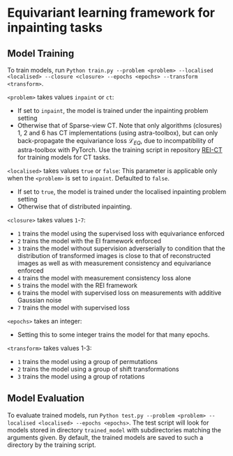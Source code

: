 # Equivariant learning framework for inpainting tasks
## Model Training
To train models, run `Python train.py --problem <problem> --localised <localised> --closure <closure> --epochs <epochs> --transform <transform>`. 

`<problem>` takes values `inpaint` or `ct`: 
- If set to `inpaint`, the model is trained under the inpainting problem setting
- Otherwise that of Sparse-view CT. Note that only algorithms (closures) 1, 2 and 6 has CT implementations (using astra-toolbox), but can only back-propagate the equivariance loss $\mathcal{L}_{EQ}$, due to incompatibility of astra-toolbox with PyTorch. Use the training script in repository [REI-CT]() for training models for CT tasks.

`<localised>` takes values `true` or `false`: 
This parameter is applicable only when the `<problem>` is set to `inpaint`. Defaulted to `false`.
- If set to `true`, the model is trained under the localised inpainting problem setting
- Otherwise that of distributed inpainting. 

`<closure>` takes values `1`-`7`: 
- `1` trains the model using the supervised loss with equivariance enforced
- `2` trains the model with the EI framework
enforced
- `3` trains the model without supervision adverserially to condition that the distribution of transformed images is close to that of reconstructed images as well as with measurement consistency and equivariance enforced
- `4` trains the model with measurement consistency loss alone
- `5` trains the model with the REI framework
- `6` trains the model with supervised loss on measurements with additive Gaussian noise
- `7` trains the model with supervised loss

`<epochs>` takes an integer:
- Setting this to some integer trains the model for that many epochs.

`<transform>` takes values 1-3:
- `1` trains the model using a group of permutations
- `2` trains the model using a group of shift transformations
- `3` trains the model using a group of rotations

## Model Evaluation
To evaluate trained models, run `Python test.py --problem <problem> --localised <localised> --epochs <epochs>`. The test script will look for models stored in directory `trained_model` with subdirectories matching the arguments given. By default, the trained models are saved to such a directory by the training script. 
